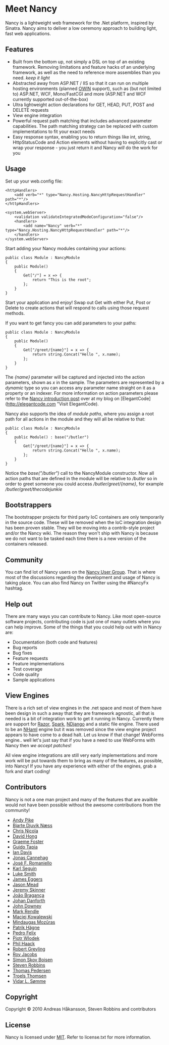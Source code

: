 # Meet Nancy

Nancy is a lightweight web framework for the .Net platform, inspired by Sinatra. Nancy aims to deliver a low ceremony approach to building light, fast web applications.

## Features

* Built from the bottom up, not simply a DSL on top of an existing framework. Removing limitations and feature hacks of an underlying framework, as well as the need to reference more assemblies than you need. _keep it light_
* Abstracted away from ASP.NET / IIS so that it can run on multiple hosting environments (planned [OWIN](http://bvanderveen.com/a/dotnet-http-abstractions "Read more about the Open Web Interface for .NET") support), such as (but not limited to) ASP.NET, WCF, Mono/FastCGI and more (ASP.NET and WCF currently supported out-of-the-box)
* Ultra lightweight action declarations for GET, HEAD, PUT, POST and DELETE requests
* View engine integration
* Powerful request path matching that includes advanced parameter capabilities. The path matching strategy can be replaced with custom implementations to fit your exact needs
* Easy response syntax, enabling you to return things like int, string, HttpStatusCode and Action<Stream> elements without having to explicitly cast or wrap your response - you just return it and Nancy _will_ do the work for you

## Usage

Set up your web.config file:

    <httpHandlers>
        <add verb="*" type="Nancy.Hosting.NancyHttpRequestHandler" path="*"/>
    </httpHandlers>
    
    <system.webServer>
        <validation validateIntegratedModeConfiguration="false"/>
        <handlers>
            <add name="Nancy" verb="*" type="Nancy.Hosting.NancyHttpRequestHandler" path="*"/>
        </handlers>
    </system.webServer>

Start adding your Nancy modules containing your actions:
	
    public class Module : NancyModule
    {
        public Module()
        {
            Get["/"] = x => {
                return "This is the root";
            };
        }
    }

Start your application and enjoy! Swap out Get with either Put, Post or Delete to create actions that will respond to calls using those request methods. 

If you want to get fancy you can add parameters to your paths:

    public class Module : NancyModule
    {
        public Module()
        {
            Get["/greet/{name}"] = x => {
                return string.Concat("Hello ", x.name);
            };
        }
    }

The _{name}_ parameter will be captured and injected into the action parameters, shown as _x_ in the sample. The parameters are represented by a _dynamic_ type so you can access any parameter name straight on it as a property or an indexer. For more information on action parameters please refer to the [Nancy introduction post](http://elegantcode.com/2010/11/28/introducing-nancy-a-lightweight-web-framework-inspired-by-sinatra "Read the Nancy introduction post at elegantcode.com") over at my blog on [ElegantCode](http://elegantcode.com "Visit ElegantCode).

Nancy also supports the idea of _module paths_, where you assign a root path for all actions in the module and they will all be relative to that:

    public class Module : NancyModule
    {
        public Module() : base("/butler")
        {
            Get["/greet/{name}"] = x => {
                return string.Concat("Hello ", x.name);
            };
        }
    }

Notice the _base("/butler")_ call to the NancyModule constructor. Now all action paths that are defined in the module will be relative to _/butler_ so in order to greet someone you could access _/butler/greet/{name}_, for example _/butler/greet/thecodejunkie_

## Bootstrappers

The bootstrapper projects for third party IoC containers are only temporarily in the source code. These will be removed when the IoC integration design has been proven stable. They will be moving into a contrib-style project and/or the Nancy wiki. The reason they
won't ship with Nancy is because we do not want to be tasked each time there is a new version of the containers released.

## Community

You can find lot of Nancy users on the [Nancy User Group](https://groups.google.com/forum/?fromgroups#forum/nancy-web-framework). That is where most of the discussions regarding the development and usage of Nancy is taking place. You can also
find Nancy on Twitter using the #NancyFx hashtag.	
	
## Help out

There are many ways you can contribute to Nancy. Like most open-source software projects, contributing code
is just one of many outlets where you can help improve. Some of the things that you could help out with in
Nancy are:

* Documentation (both code and features)
* Bug reports
* Bug fixes
* Feature requests
* Feature implementations
* Test coverage
* Code quality
* Sample applications

## View Engines

There is a rich set of view engines in the .net space and most of them have been design in such a away that they are framework agnostic, all that is needed is a bit
of integration work to get it running in Nancy. Currently there are support for [Razor](http://weblogs.asp.net/scottgu/archive/2010/07/02/introducing-razor.aspx "Read more about the Razor view engine"), 
[Spark](http://sparkviewengine.com "Read more about the Spark view engine"), [NDjango](http://ndjango.org "Read more about the NDjango view engine") and a static file engine. There used to be an [NHaml](http://code.google.com/p/nhaml "Read more about the NHaml view engine")
engine but it was removed since the view engine project appears to have come to a dead halt. Let us know if that change! WebForms engine.. well let's just say that if you have a need to use WebForms with Nancy then _we accept patches_!

All view engine integrations are still very early implementations and more work will be put towards them to bring as many of the features, as possible, into Nancy! If you have any experience with either of the engines, grab a fork and start coding!

## Contributors

Nancy is not a one man project and many of the features that are availble would not have been possible without the awesome contributions from the community!

* [Andy Pike](http://github.com/andypike)
* [Bjarte Djuvik Næss](http://github.com/bjartn)
* [Chris Nicola](http://github.com/lucisferre)
* [David Hong](http://github.com/davidhong)
* [Graeme Foster](http://github.com/GraemeF)
* [Guido Tapia](http://github.com/gatapia)
* [Ian Davis](http://github.com/innovatian)
* [Jonas Cannehag](http://github.com/knecke)
* [José F. Romaniello](http://github.com/jfromaniello)
* [Karl Seguin](http://github.com/karlseguin)
* [Luke Smith](http://github.com/lukesmith)
* [James Eggers](http://github.com/jameseggers1)
* [Jason Mead](http://github.com/meadiagenic)
* [Jeremy Skinner](http://github.com/jeremyskinner)
* [João Bragança](http://github.com/thefringeninja)
* [Johan Danforth](http://github.com/johandanforth)
* [John Downey](http://github.com/jtdowney)
* [Mark Rendle](http://github.com/markrendle)
* [Maciej Kowalewski](http://github.com/maciejk)
* [Mindaugas Mozûras](http://github.com/mmozuras)
* [Patrik Hägne](http://github.com/patrik-hagne)
* [Pedro Felix](http://github.com/pmhsfelix)
* [Piotr Wlodek](http://github.com/pwlodek)
* [Phil Haack](http://github.com/haacked)
* [Robert Greyling](http://github.com/robertthegrey)
* [Roy Jacobs](http://github.com/RoyJacobs)
* [Simon Skov Boisen](http://github.com/ssboisen)
* [Steven Robbins](http://github.com/grumpydev)
* [Thomas Pedersen](http://github.com/thedersen)
* [Troels Thomsen](http://github.com/troethom)
* [Vidar L. Sømme](http://github.com/vidarls)

## Copyright

Copyright © 2010 Andreas Håkansson, Steven Robbins and contributors

## License

Nancy is licensed under [MIT](http://www.opensource.org/licenses/mit-license.php "Read more about the MIT license form"). Refer to license.txt for more information.
